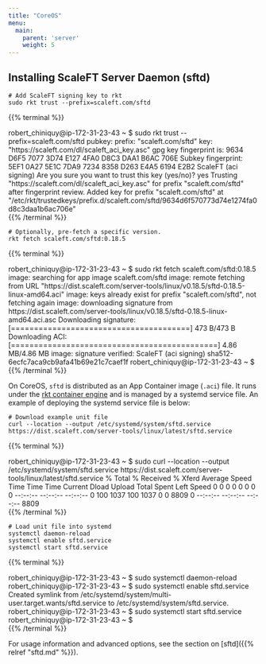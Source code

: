 ```yaml
---
title: "CoreOS"
menu:
  main:
    parent: 'server'
    weight: 5
---
```


## Installing ScaleFT Server Daemon (sftd)

```
# Add ScaleFT signing key to rkt
sudo rkt trust --prefix=scaleft.com/sftd
```

{{% terminal %}}
<div>robert_chiniquy@ip-172-31-23-43 ~ $ sudo rkt trust  --prefix=scaleft.com/sftd
pubkey: prefix: "scaleft.com/sftd"
key: "https://scaleft.com/dl/scaleft_aci_key.asc"
gpg key fingerprint is: 9634 D6F5 7077 3D74 E127  4FA0 D8C3 DAA1 B6AC 706E
    Subkey fingerprint: 5EF1 0A27 5E1C 7DA9 7234  8358 D263 E4A5 6194 E2B2
  ScaleFT (aci signing) <security+aci@scaleft.com>
Are you sure you want to trust this key (yes/no)?
yes
Trusting "https://scaleft.com/dl/scaleft_aci_key.asc" for prefix "scaleft.com/sftd" after fingerprint review.
Added key for prefix "scaleft.com/sftd" at "/etc/rkt/trustedkeys/prefix.d/scaleft.com/sftd/9634d6f570773d74e1274fa0d8c3daa1b6ac706e"</div>
{{% /terminal %}}

```
# Optionally, pre-fetch a specific version.
rkt fetch scaleft.com/sftd:0.18.5
```

{{% terminal %}}
<div>robert_chiniquy@ip-172-31-23-43 ~ $ sudo rkt fetch scaleft.com/sftd:0.18.5
image: searching for app image scaleft.com/sftd
image: remote fetching from URL "https://dist.scaleft.com/server-tools/linux/v0.18.5/sftd-0.18.5-linux-amd64.aci"
image: keys already exist for prefix "scaleft.com/sftd", not fetching again
image: downloading signature from https://dist.scaleft.com/server-tools/linux/v0.18.5/sftd-0.18.5-linux-amd64.aci.asc
Downloading signature: [=======================================] 473 B/473 B
Downloading ACI: [=============================================] 4.86 MB/4.86 MB
image: signature verified:
  ScaleFT (aci signing) <security+aci@scaleft.com>
sha512-6ecfc7aca9cb9afa41b69e21c7caef1f
robert_chiniquy@ip-172-31-23-43 ~ $</div>
{{% /terminal %}}

On CoreOS, `sftd` is distributed as an App Container image (`.aci`) file. It runs under the [rkt container engine](https://coreos.com/rkt/) and is managed by a systemd service file.  An example of deploying the systemd service file is below:

```
# Download example unit file
curl --location --output /etc/systemd/system/sftd.service https://dist.scaleft.com/server-tools/linux/latest/sftd.service
```

{{% terminal %}}
<div>robert_chiniquy@ip-172-31-23-43 ~ $ sudo curl --location --output /etc/systemd/system/sftd.service https://dist.scaleft.com/server-tools/linux/latest/sftd.service
  % Total    % Received % Xferd  Average Speed   Time    Time     Time  Current
                                 Dload  Upload   Total   Spent    Left  Speed
  0     0    0     0    0     0      0      0 --:--:-- --:--:-- --:--:--     0
100  1037  100  1037    0     0   8809      0 --:--:-- --:--:-- --:--:--  8809</div>
{{% /terminal %}}

```
# Load unit file into systemd
systemctl daemon-reload
systemctl enable sftd.service
systemctl start sftd.service
```

{{% terminal %}}
<div>robert_chiniquy@ip-172-31-23-43 ~ $ sudo systemctl daemon-reload
robert_chiniquy@ip-172-31-23-43 ~ $ sudo systemctl enable sftd.service
Created symlink from /etc/systemd/system/multi-user.target.wants/sftd.service to /etc/systemd/system/sftd.service.
robert_chiniquy@ip-172-31-23-43 ~ $ sudo systemctl start sftd.service
robert_chiniquy@ip-172-31-23-43 ~ $</div>
{{% /terminal %}}

For usage information and advanced options, see the section on [sftd]({{% relref "sftd.md" %}}).
